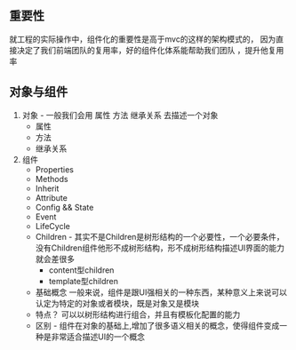 ## 重要性

就工程的实际操作中，组件化的重要性是高于mvc的这样的架构模式的， 因为直接决定了我们前端团队的复用率，好的组件化体系能帮助我们团队 ，提升他复用率

## 对象与组件

1. 对象 - 一般我们会用 属性 方法 继承关系 去描述一个对象
    * 属性
    * 方法
    * 继承关系
2. 组件
    * Properties
    * Methods
    * Inherit
    * Attribute
    * Config && State
    * Event
    * LifeCycle
    * Children - 其实不是Children是树形结构的一个必要性，一个必要条件，没有Children组件他形不成树形结构，形不成树形结构描述UI界面的能力就会差很多
      * content型children
      * template型children
    * 基础概念 一般来说，组件是跟UI强相关的一种东西，某种意义上来说可以认定为特定的对象或者模块，既是对象又是模块
    * 特点？ 可以以树形结构进行组合，并且有模板化配置的能力
    * 区别 - 组件在对象的基础上,增加了很多语义相关的概念，使得组件变成一种是非常适合描述UI的一个概念
    